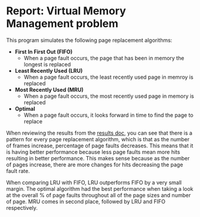 # Report: Virtual Memory Management problem

This program simulates the following page replacement algorithms:
- **First In First Out (FIFO)**
  - When a page fault occurs, the page that has been in memory the longest is replaced
- **Least Recently Used (LRU)**
  - When a page fault occurs, the least recently used page in memroy is replaced
- **Most Recently Used (MRU)**
  - When a page fault occurs, the most recently used page in memory is replaced
- **Optimal**
  - When a page fault occurs, it looks forward in time to find the page to replace
    
When reviewing the results from the [results doc](https://github.com/AbelWeldaregay/Operating-Systems-Final-Project/blob/master/vmemman/vmemman_output_example.txt), you can see that there is a pattern for every page replacement algorithm, which is that as the number of frames increase, percentage of page faults decreases. This means that it is having better performance because less page faults mean more hits resulting in better performance. This makes sense because as the number of pages increase, there are more changes for hits decreasing the page fault rate.

When comparing LRU with FIFO, LRU outperforms FIFO by a very small margin. The optimal algorithm had the best performance when taking a look at the overall % of page faults throughout all of the page sizes and number of page. MRU comes in second place, followed by LRU and FIFO respectively. 
